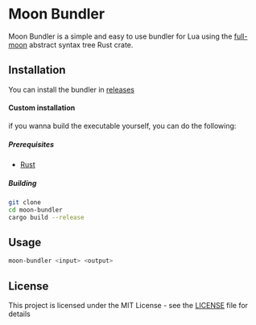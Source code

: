 # Moon Bundler

Moon Bundler is a simple and easy to use bundler for Lua using the [full-moon](https://github.com/Kampfkarren/full-moon) abstract syntax tree Rust crate.

## Installation

You can install the bundler in [releases](https://github.com/kaorlol/moon-bundler/releases/latest)

#### Custom installation

if you wanna build the executable yourself, you can do the following:

##### Prerequisites

-   [Rust](https://www.rust-lang.org/tools/install)

##### Building

```sh
git clone
cd moon-bundler
cargo build --release
```

## Usage

```sh
moon-bundler <input> <output>
```

## License

This project is licensed under the MIT License - see the [LICENSE](LICENSE) file for details

